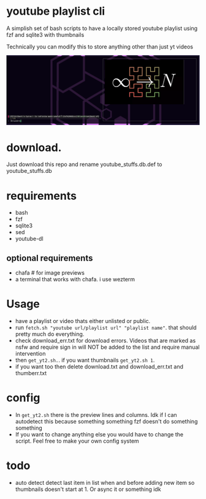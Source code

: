 # youtube playlist cli
A simplish set of bash scripts to have a locally stored youtube playlist using fzf and sqlite3 with thumbnails

Technically you can modify this to store anything other than just yt videos

![noimg](https://github.com/iceyrazor/youtube-playlist-cli/blob/main/example.png?raw=true)

# download.
Just download this repo and rename youtube_stuffs.db.def to youtube_stuffs.db

# requirements
- bash
- fzf
- sqlite3
- sed
- youtube-dl

## optional requirements
- chafa # for image previews
- a terminal that works with chafa. i use wezterm

# Usage
- have a playlist or video thats either unlisted or public.
- run ``fetch.sh "youtube url/playlist url" "playlist name"``.
that should pretty much do everything.
- check download_err.txt for download errors. Videos that are marked as nsfw and require sign in will NOT be added to the list and require manual intervention
- then ``get_yt2.sh.``.
if you want thumbnails ``get_yt2.sh 1``.
- if you want too then delete download.txt and download_err.txt and thumberr.txt

# config
- In ``get_yt2.sh`` there is the preview lines and columns. Idk if I can autodetect this because something something fzf doesn't do something something
- If you want to change anything else you would have to change the script. Feel free to make your own config system



# todo
- auto detect detect last item in list when and before adding new item so thumbnails doesn't start at 1. Or async it or something idk
